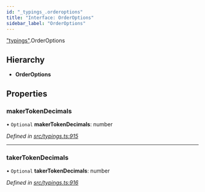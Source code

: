 ```yaml
---
id: "_typings_.orderoptions"
title: "Interface: OrderOptions"
sidebar_label: "OrderOptions"
---
```


["typings"](../modules/_typings_.md).OrderOptions

## Hierarchy

* **OrderOptions**

## Properties

### makerTokenDecimals

• `Optional` **makerTokenDecimals**: number

*Defined in [src/typings.ts:915](https://github.com/trustlines-protocol/clientlib/blob/f60ef2b/src/typings.ts#L915)*

___

### takerTokenDecimals

• `Optional` **takerTokenDecimals**: number

*Defined in [src/typings.ts:916](https://github.com/trustlines-protocol/clientlib/blob/f60ef2b/src/typings.ts#L916)*

